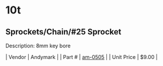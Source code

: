 # 10t
## Sprockets/Chain/#25 Sprocket
Description: 	8mm key bore 

| Vendor | Andymark | 
| Part # | [am-0505](http://www.andymark.com/product-p/am-0505.htm) | 
| Unit Price | $9.00 | 
